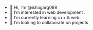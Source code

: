 - 👋 Hi, I’m @ishagarg088
- 👀 I’m interested in web development .
- 🌱 I’m currently learning c++ & web.
- 💞️ I’m looking to collaborate on projects


<!---
ishagarg088/ishagarg088 is a ✨ special ✨ repository because its `README.md` (this file) appears on your GitHub profile.
You can click the Preview link to take a look at your changes.
--->
